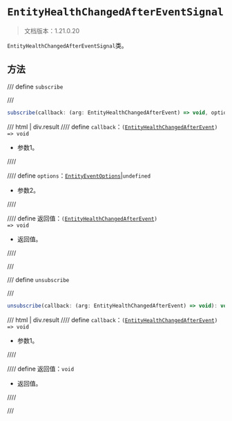 # `EntityHealthChangedAfterEventSignal`

> 文档版本：1.21.0.20

`EntityHealthChangedAfterEventSignal`类。

## 方法

/// define
`subscribe`


///

```js
subscribe(callback: (arg: EntityHealthChangedAfterEvent) => void, options?: EntityEventOptions): (arg: EntityHealthChangedAfterEvent) => void
```

/// html | div.result
//// define
`callback`：<code>(<a href="../entityhealthchangedafterevent/">EntityHealthChangedAfterEvent</a>) =&gt; void</code>

- 参数1。


////

//// define
`options`：[`EntityEventOptions`](../entityeventoptions.md)|`undefined`

- 参数2。


////

//// define
返回值：<code>(<a href="../entityhealthchangedafterevent/">EntityHealthChangedAfterEvent</a>) =&gt; void</code>

- 返回值。


////

///


/// define
`unsubscribe`


///

```js
unsubscribe(callback: (arg: EntityHealthChangedAfterEvent) => void): void
```

/// html | div.result
//// define
`callback`：<code>(<a href="../entityhealthchangedafterevent/">EntityHealthChangedAfterEvent</a>) =&gt; void</code>

- 参数1。


////

//// define
返回值：`void`

- 返回值。


////

///

